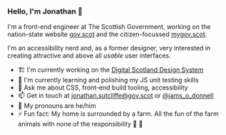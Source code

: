 ### Hello, I'm Jonathan 👋

I'm a front-end engineer at The Scottish Government, working on the nation-state website [gov.scot](https://www.gov.scot) and the citizen-focussed [mygov.scot](https://www.mygov.scot).

I'm an accessibility nerd and, as a former designer, very interested in creating attractive and above all _usable_ user interfaces.

- 🏗️ I'm currently working on the [Digital Scotland Design System](https://github.com/scottishgovernment/pattern-library)
- 🏫 I'm currently learning and polishing my JS unit testing skills 
- 💬 Ask me about CSS, front-end build tooling, accessibility
- 📫 Get in touch at [jonathan.sutcliffe@gov.scot](mailto:jonathan.sutcliffe@gov.scot) or [@jams_o_donnell](https://twitter.com/jams_o_donnell)
- 🕺 My pronouns are he/him
- ⚡ Fun fact: My home is surrounded by a farm. All the fun of the farm animals with none of the responsibility 🐑 🐄
